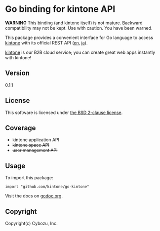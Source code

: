 Go binding for kintone API
==========================

**WARNING**
This binding (and kintone itself) is not mature.
Backward compatibility may not be kept.  Use with caution.
You have been warned.

This package provides a convenient interface for Go language
to access [kintone][] with its official REST API ([en][APIen], [ja][APIja]).

[kintone][] is our B2B cloud service; you can create great web apps instantly with kintone!

## Version

0.1.1

## License

This software is licensed under [the BSD 2-clause license][bsd2].

## Coverage

* kintone application API
* ~~kintone space API~~
* ~~user management API~~

## Usage

To import this package:

    import "github.com/kintone/go-kintone"

Visit the docs on [godoc.org][godoc].

[kintone]: https://www.kintone.com/
[APIen]: https://developer.kintone.io/hc/en-us
[APIja]: https://cybozudev.zendesk.com/hc/ja
[bsd2]: http://opensource.org/licenses/BSD-2-Clause
[godoc]: http://godoc.org/github.com/kintone/go-kintone

## Copyright

Copyright(c) Cybozu, Inc.
